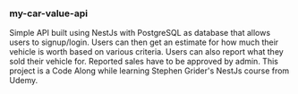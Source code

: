 ### my-car-value-api

Simple API built using NestJs with PostgreSQL as database that allows users to signup/login. Users can then get an estimate for how much their vehicle is worth based on various criteria. Users can also report what they sold their vehicle for. Reported sales have to be approved by admin. This project is a Code Along while learning Stephen Grider's NestJs course from Udemy.
